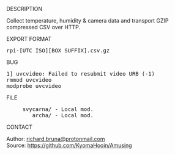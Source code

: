 
DESCRIPTION

Collect temperature, humidity & camera data and transport GZIP compressed CSV over HTTP.

EXPORT FORMAT

<pre>
rpi-[UTC ISO][BOX SUFFIX].csv.gz
</pre>
BUG
<pre>
1] uvcvideo: Failed to resubmit video URB (-1)
rmmod uvcvideo
modprobe uvcvideo
</pre>
FILE
<pre>
     svycarna/ - Local mod.
        archa/ - Local mod.
</pre>

CONTACT

Author: richard.bruna@protonmail.com<br>
Source: https://github.com/KyomaHooin/Amusing

